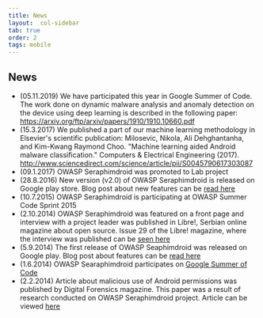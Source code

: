 ```yaml
---
title: News
layout:  col-sidebar
tab: true
order: 2
tags: mobile
---
```


## News

* (05.11.2019) We have participated this year in Google Summer of Code. The work done on dynamic malware analysis and anomaly detection on the device using deep learning is described in the following paper: https://arxiv.org/ftp/arxiv/papers/1910/1910.10660.pdf
* (15.3.2017) We published a part of our machine learning methodology in Elsevier's scientific publication: Milosevic, Nikola, Ali Dehghantanha, and Kim-Kwang Raymond Choo. "Machine learning aided Android malware classification." Computers & Electrical Engineering (2017). http://www.sciencedirect.com/science/article/pii/S0045790617303087
* (09.1.2017) OWASP Seraphimdroid was promoted to Lab project
* (28.8.2016) New version (v2.0) of OWASP Seraphimdroid is released on Google play store. Blog post about new features can be [read here](http://inspiratron.org/blog/2015/09/08/new-version-of-owasp-seraphimdroid-v2-0-is-published/)
* (10.7.2015) OWASP Seraphimdroid is participating at OWASP Summer Code Sprint 2015
* (2.10.2014) OWASP Seraphimdroid was featured on a front page and interview with a project leader was published in Libre!, Serbian online magazine about open source. Issue 29 of the Libre! magazine, where the interview was published can be [seen here](https://libre.lugons.org/index.php/broj-29/)
* (5.9.2014) The first release of OWASP Seaphimdroid was released on Google play. Blog post about features can be [read here](http://inspiratron.org/blog/2014/10/06/owasp-seraphimdroid-android-security-published/)
* (1.6.2014) OWASP Searaphimdroid participates on [Google Summer of Code](https://www.google-melange.com/archive/gsoc/2014/orgs/owasp/projects/furquan.html)
* (2.2.2014) Article about malicious use of Android permissions was published by Digital Forensics magazine. This paper was a result of research conducted on OWASP Seraphimdroid project. Article can be viewed [here](http://inspiratron.org/AndroidSecurity.pdf)

